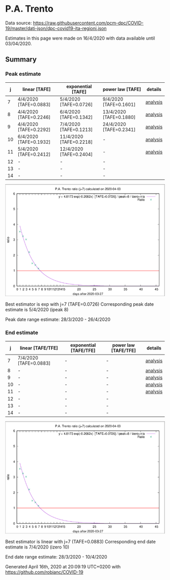 # P.A. Trento


Data source: https://raw.githubusercontent.com/pcm-dpc/COVID-19/master/dati-json/dpc-covid19-ita-regioni.json

Estimates in this page were made on 16/4/2020 with data available until 03/04/2020.


## Summary 

### Peak estimate 
|j|linear [TAFE]|exponential [TAFE]|power law [TAFE]|details|
|---|----|-----------|---------|-------|
|7|4/4/2020 [TAFE=0.0883]|5/4/2020 [TAFE=0.0726]|9/4/2020 [TAFE=0.1601]|[analysis](COVID-19_p.a._trento_j7_2020-04-03.md)|
|8|4/4/2020 [TAFE=0.2246]|6/4/2020 [TAFE=0.1342]|13/4/2020 [TAFE=0.1880]|[analysis](COVID-19_p.a._trento_j8_2020-04-03.md)|
|9|4/4/2020 [TAFE=0.2292]|7/4/2020 [TAFE=0.1213]|24/4/2020 [TAFE=0.2341]|[analysis](COVID-19_p.a._trento_j9_2020-04-03.md)|
|10|6/4/2020 [TAFE=0.1932]|11/4/2020 [TAFE=0.2218]|-|[analysis](COVID-19_p.a._trento_j10_2020-04-03.md)|
|11|5/4/2020 [TAFE=0.2412]|12/4/2020 [TAFE=0.2404]|-|[analysis](COVID-19_p.a._trento_j11_2020-04-03.md)|
|12|-|-|-||
|13|-|-|-||
|14|-|-|-||

![best peak estimate](COVID-19_p.a._trento_j7_2020-04-03.png)

Best estimator is exp with j=7 (TAFE=0.0726)
Corresponding peak date estimate is 5/4/2020 (ipeak 8)


Peak date range estimate: 28/3/2020 - 26/4/2020

### End estimate 
|j|linear [TAFE/TFE]|exponential [TAFE/TFE]|power law [TAFE/TFE]|details|
|---|----|-----------|---------|-------|
|7|7/4/2020 [TAFE=0.0883]|-|-|[analysis](COVID-19_p.a._trento_j7_2020-04-03.md)|
|8|-|-|-|[analysis](COVID-19_p.a._trento_j8_2020-04-03.md)|
|9|-|-|-|[analysis](COVID-19_p.a._trento_j9_2020-04-03.md)|
|10|-|-|-|[analysis](COVID-19_p.a._trento_j10_2020-04-03.md)|
|11|-|-|-|[analysis](COVID-19_p.a._trento_j11_2020-04-03.md)|
|12|-|-|-||
|13|-|-|-||
|14|-|-|-||

![best zero estimate](COVID-19_p.a._trento_j7_2020-04-03.png)

Best estimator is linear with j=7 (TAFE=0.0883)
Corresponding end date estimate is 7/4/2020 (izero 10)


End date range estimate: 28/3/2020 - 10/4/2020

Generated April 16th, 2020 at 20:09:19 UTC+0200 with https://github.com/robianc/COVID-19
